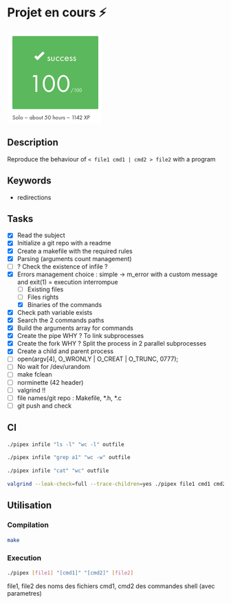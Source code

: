 # Projet en cours ⚡
![validation](./pipex.png)

## Description
Reproduce the behaviour of `< file1 cmd1 | cmd2 > file2` with a program 

## Keywords
- redirections

## Tasks
- [x] Read the subject
- [x] Initialize a git repo with a readme
- [x] Create a makefile with the required rules
- [x] Parsing (arguments count management)
- [ ] ? Check the existence of infile ? 
- [x] Errors management choice : simple -> m_error with a custom message and exit(1) = execution interrompue
    - [ ] Existing files
    - [ ] Files rights
    - [x] Binaries of the commands
- [x] Check path variable exists
- [x] Search the 2 commands paths
- [x] Build the arguments array for commands 
- [x] Create the pipe WHY ? To link subprocesses
- [x] Create the fork WHY ? Split the process in 2 parallel subprocesses
- [x] Create a child and parent process
- [ ] open(argv[4], O_WRONLY | O_CREAT | O_TRUNC, 0777);
- [ ] No wait for /dev/urandom
- [ ] make fclean
- [ ] norminette (42 header)
- [ ] valgrind !!
- [ ] file names/git repo : Makefile, *.h, *.c
- [ ] git push and check

## CI
```bash
./pipex infile "ls -l" "wc -l" outfile
```
```bash
./pipex infile "grep a1" "wc -w" outfile
```
```bash
./pipex infile "cat" "wc" outfile
```
```bash
valgrind --leak-check=full --trace-children=yes ./pipex file1 cmd1 cmd2 file2
```

## Utilisation
### Compilation
```bash
make
```

### Execution
```bash
./pipex [file1] "[cmd1]" "[cmd2]" [file2]
```
file1, file2 des noms des fichiers
cmd1, cmd2 des commandes shell (avec parametres)
